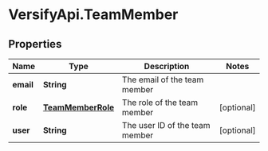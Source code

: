 # VersifyApi.TeamMember

## Properties

Name | Type | Description | Notes
------------ | ------------- | ------------- | -------------
**email** | **String** | The email of the team member | 
**role** | [**TeamMemberRole**](TeamMemberRole.md) | The role of the team member | [optional] 
**user** | **String** | The user ID of the team member | [optional] 


